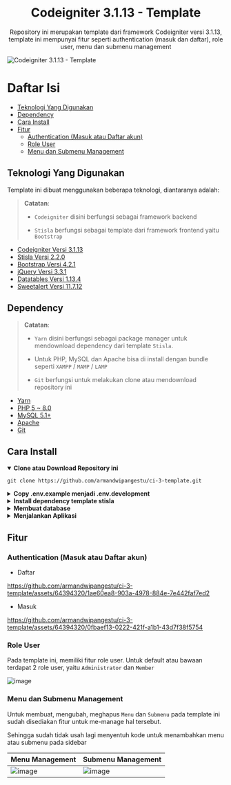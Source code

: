 <h1 align="center">Codeigniter 3.1.13 - Template</h1>
<p align="center">Repository ini merupakan template dari framework Codeigniter versi 3.1.13, template ini mempunyai fitur seperti authentication (masuk dan daftar), role user, menu dan submenu management</p>

<img src="https://github.com/armandwipangestu/ci-3-template/assets/64394320/ad797866-502e-42cd-b6b2-944815039eb8" alt="Codeigniter 3.1.13 - Template">

# Daftar Isi

-   [Teknologi Yang Digunakan](#teknologi-yang-digunakan)
-   [Dependency](#dependency)
-   [Cara Install](#cara-install)
-   [Fitur](#fitur)
    -   [Authentication (Masuk atau Daftar akun)](#authentication-masuk-atau-daftar-akun)
    -   [Role User](#role-user)
    -   [Menu dan Submenu Management](#menu-dan-submenu-management)

## Teknologi Yang Digunakan

Template ini dibuat menggunakan beberapa teknologi, diantaranya adalah:

> **Catatan**:
>
> -   `Codeigniter` disini berfungsi sebagai framework backend
>
> -   `Stisla` berfungsi sebagai template dari framework frontend yaitu `Bootstrap`

-   [Codeigniter Versi 3.1.13](https://codeigniter.com/userguide3/installation/downloads.html)
-   [Stisla Versi 2.2.0](https://github.com/stisla/stisla/releases/tag/v2.2.0)
-   [Bootstrap Versi 4.2.1](https://blog.getbootstrap.com/2018/12/21/bootstrap-4-2-1/)
-   [jQuery Versi 3.3.1](https://blog.jquery.com/2018/01/20/jquery-3-3-1-fixed-dependencies-in-release-tag/)
-   [Datatables Versi 1.13.4](https://cdn.datatables.net/1.13.4/)
-   [Sweetalert Versi 11.7.12](https://github.com/sweetalert2/sweetalert2/releases/tag/v11.7.12)

## Dependency

> **Catatan**:
>
> -   `Yarn` disini berfungsi sebagai package manager untuk mendownload dependency dari template `Stisla`.
>
> -   Untuk PHP, MySQL dan Apache bisa di install dengan bundle seperti `XAMPP` / `MAMP` / `LAMP`
>
> -   `Git` berfungsi untuk melakukan clone atau mendownload repository ini

-   [Yarn](https://yarnpkg.com/)
-   [PHP 5 ~ 8.0](https://www.php.net/releases/8.0/en.php)
-   [MySQL 5.1+](https://downloads.mysql.com/archives/community/)
-   [Apache](https://httpd.apache.org/)
-   [Git](https://git-scm.com/downloads)

## Cara Install

<details open>
<summary><strong>Clone atau Download Repository ini</strong></summary>

```
git clone https://github.com/armandwipangestu/ci-3-template.git
```

</details>

<details>
<summary><strong>Copy .env.example menjadi .env.development</strong></summary>

-   Masuk atau pindah ke directory `ci-3-template`

```
cd ci-3-template
```

-   Copy file `.env.example` menjadi `.env.development`

```
cp .env.example .env.development
```

-   Menambahkan informasi mengenai database di file `.env.development`

```
DB_HOSTNAME=localhost
DB_USERNAME=root
DB_PASSWORD=
DB_NAME=template
APP_NAME="Nama Aplikasi"
```

</details>

<details>
<summary><strong>Install dependency template stisla</strong></summary>

-   Masuk atau pindah ke directory `template/stisla`

```
cd template/stisla
```

-   Install Dependency

```
yarn
```

-   Membuat folder `pages/`

```
yarn dist
```

</details>

<details>
<summary><strong>Membuat database</strong></summary>

-   Membuat Database baru

![image](https://github.com/armandwipangestu/ci-3-template/assets/64394320/f0012304-6953-44eb-984d-08a0d7075fc7)

-   Import database dari template repository ini ke dalam phpmyadmin

> **Catatan**:
> File sql nya berada di lokasi `ci-3-template/database/template.sql`

![image](https://github.com/armandwipangestu/ci-3-template/assets/64394320/0f4713df-0ad6-4aa2-8b1c-f1b0365886fb)

<br />

![image](https://github.com/armandwipangestu/ci-3-template/assets/64394320/7d93ef50-7494-4f71-a002-a9702c38d56c)

<br />

![image](https://github.com/armandwipangestu/ci-3-template/assets/64394320/50043ffe-2246-48ea-bd90-0ef391e8a611)

</details>

<details>
<summary><strong>Menjalankan Aplikasi</strong></summary>

Jalankan service Apache (Web Server) dan MySQL (Database) kemudian buka url pada browser
dengan alamat nya adalah `localhost/ci-3-template`

![image](https://github.com/armandwipangestu/ci-3-template/assets/64394320/5b77ff93-a51c-4530-9e1e-67430b804d63)

Untuk login kalian bisa menggunakan akun berikut ini:

-   Role Admin

![image](https://github.com/armandwipangestu/ci-3-template/assets/64394320/96fae3f4-f9db-4c27-a89b-af05b82e0843)

```
Email: admin@admin.com
Passowrd: 123
```

-   Role User

![image](https://github.com/armandwipangestu/ci-3-template/assets/64394320/e8956061-7d20-422b-a216-782ed4de94bb)

```
Email: user@user.com
Passowrd: 123
```

atau kalian juga bisa melakukan registrasi atau daftar untuk akun sendiri

</details>

## Fitur

### Authentication (Masuk atau Daftar akun)

-   Daftar

https://github.com/armandwipangestu/ci-3-template/assets/64394320/1ae60ea8-903a-4978-884e-7e442faf7ed2

-   Masuk

https://github.com/armandwipangestu/ci-3-template/assets/64394320/0fbaef13-0222-421f-a1b1-43d7f38f5754

### Role User

Pada template ini, memiliki fitur role user. Untuk default atau bawaan terdapat 2 role user, yaitu `Administrator` dan `Member`

![image](https://github.com/armandwipangestu/ci-3-template/assets/64394320/de6f6d5f-990a-4a02-86de-e0d44d07dba3)

### Menu dan Submenu Management

Untuk membuat, mengubah, meghapus `Menu` dan `Submenu` pada template ini sudah disediakan fitur untuk me-manage hal tersebut.

Sehingga sudah tidak usah lagi menyentuh kode untuk menambahkan menu atau submenu pada sidebar

| Menu Management                                                                                                  | Submenu Management                                                                                               |
| ---------------------------------------------------------------------------------------------------------------- | ---------------------------------------------------------------------------------------------------------------- |
| ![image](https://github.com/armandwipangestu/ci-3-template/assets/64394320/9bbf105f-9466-456f-92a2-7d116d399a70) | ![image](https://github.com/armandwipangestu/ci-3-template/assets/64394320/f1908be1-c64f-4a03-96bb-b7c1d00c9466) |
